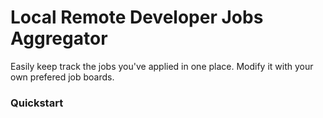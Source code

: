 # Local Remote Developer Jobs Aggregator

Easily keep track the jobs you've applied in one place. Modify it with your own prefered job boards.


### Quickstart

